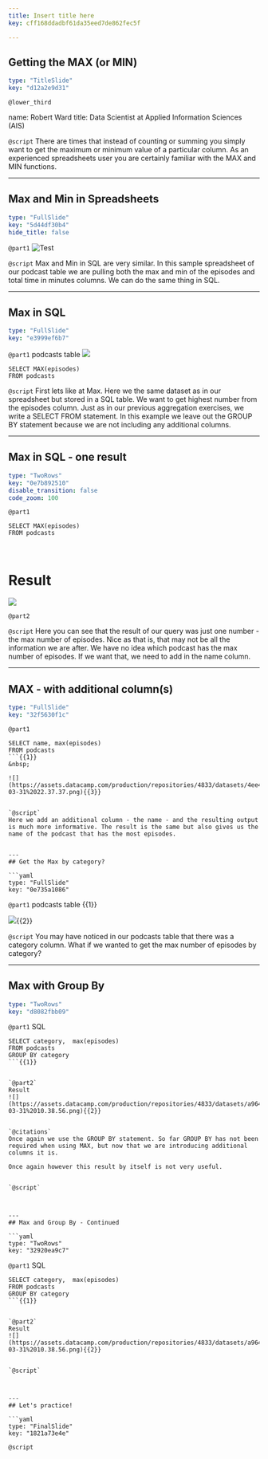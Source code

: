 ```yaml
---
title: Insert title here
key: cff168ddadbf61da35eed7de862fec5f

---
```

## Getting the MAX (or MIN)

```yaml
type: "TitleSlide"
key: "d12a2e9d31"
```

`@lower_third`

name: Robert Ward
title: Data Scientist at Applied Information Sciences (AIS)


`@script`
There are times that instead of counting or summing you simply want to get the maximum or minimum value of a particular column. As an experienced spreadsheets user you are certainly familiar with the MAX and MIN functions.


---
## Max and Min in Spreadsheets

```yaml
type: "FullSlide"
key: "5d44df30b4"
hide_title: false
```

`@part1`
![Test](https://assets.datacamp.com/production/repositories/4833/datasets/8955749e97c652135520e0da942a046d96bc5e77/Screenshot%202019-03-31%2009.56.01.png)


`@script`
Max and Min in SQL are very similar. In this sample spreadsheet of our podcast table we are pulling both the max and min of the episodes and total time in minutes columns. We can do the same thing in SQL.


---
## Max in SQL	

```yaml
type: "FullSlide"
key: "e3999ef6b7"
```

`@part1`
podcasts table
![](https://assets.datacamp.com/production/repositories/4833/datasets/5f43b9a3c9d1fcbc591e475b172244c5b0d5a90b/Screenshot%202019-03-31%2010.08.57.png)

```
SELECT MAX(episodes)
FROM podcasts
```


`@script`
First lets like at Max. Here we the same dataset as in our spreadsheet but stored in a SQL table. We want to get highest number from the episodes column. Just as in our previous aggregation exercises, we write a SELECT FROM statement. In this example we leave out the GROUP BY statement because we are not including any additional columns.


---
## Max in SQL - one result

```yaml
type: "TwoRows"
key: "0e7b892510"
disable_transition: false
code_zoom: 100
```

`@part1`
```
SELECT MAX(episodes)
FROM podcasts
```
&nbsp;

# Result 
![](https://assets.datacamp.com/production/repositories/4833/datasets/02726a8eae58b6cae2b32d71a5e65e613651159a/Screenshot%202019-03-30%2023.08.17.png)


`@part2`



`@script`
Here you can see that the result of our query was just one number - the max number of episodes. Nice as that is, that may not be all the information we are after. We have no idea which podcast has the max number of episodes. If we want that, we need to add in the name column.


---
## MAX - with additional column(s)

```yaml
type: "FullSlide"
key: "32f5630f1c"
```

`@part1`
```
SELECT name, max(episodes)
FROM podcasts
```{{1}}
&nbsp;

![](https://assets.datacamp.com/production/repositories/4833/datasets/4ee42879d2003e5114f27acb7a413dd1d8fb45f8/Screenshot%202019-03-31%2022.37.37.png){{3}}


`@script`
Here we add an additional column - the name - and the resulting output is much more informative. The result is the same but also gives us the name of the podcast that has the most episodes.


---
## Get the Max by category?

```yaml
type: "FullSlide"
key: "0e735a1086"
```

`@part1`
podcasts table {{1}}

![](https://assets.datacamp.com/production/repositories/4833/datasets/5f43b9a3c9d1fcbc591e475b172244c5b0d5a90b/Screenshot%202019-03-31%2010.08.57.png){{2}}


`@script`
You may have noticed in our podcasts table that there was a category column. What if we wanted to get the max number of episodes by category?


---
## Max with Group By 

```yaml
type: "TwoRows"
key: "d8082fbb09"
```

`@part1`
SQL 
```
SELECT category,  max(episodes)
FROM podcasts
GROUP BY category
```{{1}}


`@part2`
Result 
![](https://assets.datacamp.com/production/repositories/4833/datasets/a9642317eab31cc76813ab44033a2034ace60a4a/Screenshot%202019-03-31%2010.38.56.png){{2}}


`@citations`
Once again we use the GROUP BY statement. So far GROUP BY has not been required when using MAX, but now that we are introducing additional columns it is.

Once again however this result by itself is not very useful.


`@script`



---
## Max and Group By - Continued

```yaml
type: "TwoRows"
key: "32920ea9c7"
```

`@part1`
SQL 
```
SELECT category,  max(episodes)
FROM podcasts
GROUP BY category
```{{1}}


`@part2`
Result 
![](https://assets.datacamp.com/production/repositories/4833/datasets/a9642317eab31cc76813ab44033a2034ace60a4a/Screenshot%202019-03-31%2010.38.56.png){{2}}


`@script`



---
## Let's practice!

```yaml
type: "FinalSlide"
key: "1821a73e4e"
```

`@script`


